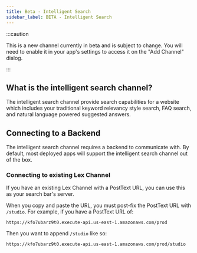 ```yaml
---
title: Beta - Intelligent Search
sidebar_label: BETA - Intelligent Search
---
```



:::caution

This is a new channel currently in beta and is subject to change.  You will need to enable it in your app's settings to access it on the "Add Channel" dialog.

:::

## What is the intelligent search channel?

The intelligent search channel provide search capabilities for a website which includes your traditional keyword relevancy style search, FAQ search, and natural language powered suggested answers.

## Connecting to a Backend

The intelligent search channel requires a backend to communicate with.  By default, most deployed apps will support the intelligent search channel out of the box.  

### Connecting to existing Lex Channel

If you have an existing Lex Channel with a PostText URL, you can use this as your search bar's server.

When you copy and paste the URL, you must post-fix the PostText URL with `/studio`. For example, if you have a PostText URL of:

```
https://kfo7ubarz9t0.execute-api.us-east-1.amazonaws.com/prod
```

Then you want to append `/studio` like so:

```
https://kfo7ubarz9t0.execute-api.us-east-1.amazonaws.com/prod/studio
```

